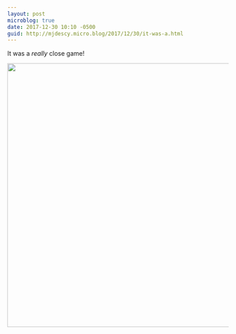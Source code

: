 ```yaml
---
layout: post
microblog: true
date: 2017-12-30 10:10 -0500
guid: http://mjdescy.micro.blog/2017/12/30/it-was-a.html
---
```

It was a _really_ close game!

<img src="http://mjdescy.micro.blog/uploads/2017/307c52335b.jpg" width="600" height="599" />
